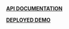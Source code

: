 **[API DOCUMENTATION](https://documenter.getpostman.com/view/21223247/2sA2r6Y4dP)**


**[DEPLOYED DEMO](https://kanban-ashen-three.vercel.app/)**



